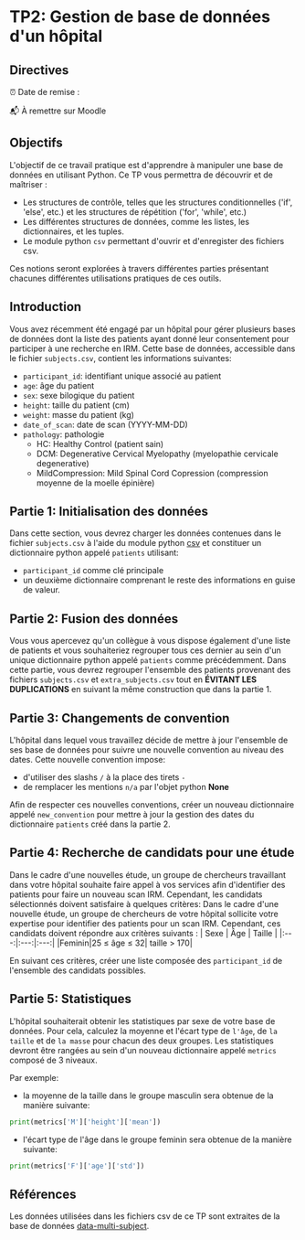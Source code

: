 # TP2: Gestion de base de données d'un hôpital

## Directives

⏰ Date de remise : 

📬 À remettre sur Moodle

## Objectifs

L'objectif de ce travail pratique est d'apprendre à manipuler une base de données en utilisant Python. Ce TP vous permettra de découvrir et de maîtriser :  

- Les structures de contrôle, telles que les structures conditionnelles ('if', 'else', etc.) et les structures de répétition ('for', 'while', etc.)  
- Les différentes structures de données, comme les listes, les dictionnaires, et les tuples.
- Le module python `csv` permettant d'ouvrir et d'enregister des fichiers csv.

Ces notions seront explorées à travers différentes parties présentant chacunes différentes utilisations pratiques de ces outils.

## Introduction

Vous avez récemment été engagé par un hôpital pour gérer plusieurs bases de données dont la liste des patients ayant donné leur consentement pour participer à une recherche en IRM. Cette base de données, accessible dans le fichier `subjects.csv`, contient les informations suivantes:
- `participant_id`: identifiant unique associé au patient
- `age`: âge du patient
- `sex`: sexe bilogique du patient
- `height`: taille du patient (cm)
- `weight`: masse du patient (kg)
- `date_of_scan`: date de scan (YYYY-MM-DD)
- `pathology`: pathologie
  - HC: Healthy Control (patient sain)
  - DCM: Degenerative Cervical Myelopathy (myelopathie cervicale degenerative)
  - MildCompression: Mild Spinal Cord Copression (compression moyenne de la moelle épinière)

## Partie 1: Initialisation des données

Dans cette section, vous devrez charger les données contenues dans le fichier `subjects.csv` à l'aide du module python [csv](https://python-adv-web-apps.readthedocs.io/en/latest/csv.html) et constituer un dictionnaire python appelé `patients` utilisant:
- `participant_id` comme clé principale
- un deuxième dictionnaire comprenant le reste des informations en guise de valeur.

## Partie 2: Fusion des données

Vous vous apercevez qu'un collègue à vous dispose également d'une liste de patients et vous souhaiteriez regrouper tous ces dernier au sein d'un unique dictionnaire python appelé `patients` comme précédemment. Dans cette partie, vous devrez regrouper l'ensemble des patients provenant des fichiers `subjects.csv` et `extra_subjects.csv` tout en **ÉVITANT LES DUPLICATIONS** en suivant la même construction que dans la partie 1.

## Partie 3: Changements de convention

L'hôpital dans lequel vous travaillez décide de mettre à jour l'ensemble de ses base de données pour suivre une nouvelle convention au niveau des dates. Cette nouvelle convention impose:
- d'utiliser des slashs `/` à la place des tirets `-`
- de remplacer les mentions `n/a` par l'objet python **None**

Afin de respecter ces nouvelles conventions, créer un nouveau dictionnaire appelé `new_convention` pour mettre à jour la gestion des dates du dictionnaire `patients` créé dans la partie 2.

## Partie 4: Recherche de candidats pour une étude

Dans le cadre d'une nouvelles étude, un groupe de chercheurs travaillant dans votre hôpital souhaite faire appel à vos services afin d'identifier des patients pour faire un nouveau scan IRM. Cependant, les candidats sélectionnés doivent satisfaire à quelques critères:
Dans le cadre d'une nouvelle étude, un groupe de chercheurs de votre hôpital sollicite votre expertise pour identifier des patients pour un scan IRM. Cependant, ces candidats doivent répondre aux critères suivants :
| Sexe | Âge | Taille |
|:---:|:---:|:---:|
|Feminin|25 ≤ âge ≤ 32| taille > 170|

En suivant ces critères, créer une liste composée des `participant_id` de l'ensemble des candidats possibles.

## Partie 5: Statistiques

L'hôpital souhaiterait obtenir les statistiques par sexe de votre base de données. Pour cela, calculez la moyenne et l'écart type de `l'âge`, de `la taille` et de `la masse` pour chacun des deux groupes. Les statistiques devront être rangées au sein d'un nouveau dictionnaire appelé `metrics` composé de 3 niveaux.

Par exemple:
- la moyenne de la taille dans le groupe masculin sera obtenue de la manière suivante:
```python
print(metrics['M']['height']['mean'])
```
- l'écart type de l'âge dans le groupe feminin sera obtenue de la manière suivante:
```python
print(metrics['F']['age']['std'])
```

## Références

Les données utilisées dans les fichiers csv de ce TP sont extraites de la base de données [data-multi-subject](https://github.com/spine-generic/data-multi-subject).  

 
